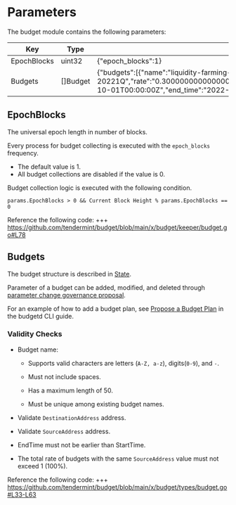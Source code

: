 <!-- order: 6 -->

# Parameters

The budget module contains the following parameters:


| Key         | Type     | Example                                                                              |
| ----------- | -------- | ------------------------------------------------------------------------------------ |
| EpochBlocks | uint32   | {"epoch_blocks":1}                                                                   |
| Budgets     | []Budget | {"budgets":[{"name":"liquidity-farming-20213Q-20221Q","rate":"0.300000000000000000","source_address":"cosmos17xpfvakm2amg962yls6f84z3kell8c5lserqta","destination_address":"cosmos1228ryjucdpdv3t87rxle0ew76a56ulvnfst0hq0sscd3nafgjpqqkcxcky","start_time":"2021-10-01T00:00:00Z","end_time":"2022-04-01T00:00:00Z"}]} |

## EpochBlocks

The universal epoch length in number of blocks.

Every process for budget collecting is executed with the `epoch_blocks` frequency.

- The default value is 1. 
- All budget collections are disabled if the value is 0. 

Budget collection logic is executed with the following condition. 

```
params.EpochBlocks > 0 && Current Block Height % params.EpochBlocks == 0
```

Reference the following code:
+++ https://github.com/tendermint/budget/blob/main/x/budget/keeper/budget.go#L78

## Budgets

The budget structure is described in [State](02_state.md).

Parameter of a budget can be added, modified, and deleted through [parameter change governance proposal](https://docs.cosmos.network/master/modules/gov/01_concepts.html#proposal-submission).

For an example of how to add a budget plan, see [Propose a Budget Plan](../../../docs/How-To/cli#propose-a-budget-plan) in the budgetd CLI guide. 

### Validity Checks

- Budget name: 

  - Supports valid characters are letters (`A-Z, a-z`), digits(`0-9`), and `-`. 

  - Must not include spaces. 

  - Has a maximum length of 50. 
  
  - Must be unique among existing budget names.

- Validate `DestinationAddress` address.

- Validate `SourceAddress` address.

- EndTime must not be earlier than StartTime.

- The total rate of budgets with the same `SourceAddress` value must not exceed 1 (100%).

Reference the following code:
+++ https://github.com/tendermint/budget/blob/main/x/budget/types/budget.go#L33-L63
